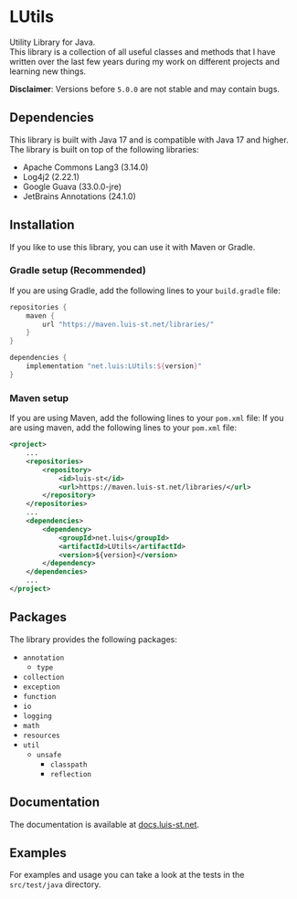 # LUtils

Utility Library for Java.\
This library is a collection of all useful classes and methods that I have written over the last few years during my work on different projects and learning new things.

**Disclaimer**: Versions before `5.0.0` are not stable and may contain bugs.

## Dependencies

This library is built with Java 17 and is compatible with Java 17 and higher.\
The library is built on top of the following libraries:

- Apache Commons Lang3 (3.14.0)
- Log4j2 (2.22.1)
- Google Guava (33.0.0-jre)
- JetBrains Annotations (24.1.0)

## Installation

If you like to use this library, you can use it with Maven or Gradle.

### Gradle setup (Recommended)

If you are using Gradle, add the following lines to your `build.gradle` file:

```groovy
repositories {
	maven {
		url "https://maven.luis-st.net/libraries/"
	}
}

dependencies {
    implementation "net.luis:LUtils:${version}"
}
```

### Maven setup

If you are using Maven, add the following lines to your `pom.xml` file:
If you are using maven, add the following lines to your `pom.xml` file:

```xml
<project>
    ...
    <repositories>
        <repository>
            <id>luis-st</id>
            <url>https://maven.luis-st.net/libraries/</url>
        </repository>
    </repositories>
    ...
    <dependencies>
        <dependency>
            <groupId>net.luis</groupId>
            <artifactId>LUtils</artifactId>
            <version>${version}</version>
        </dependency>
    </dependencies>
    ...
</project>
```

## Packages

The library provides the following packages:

* `annotation`
    * `type`
* `collection`
* `exception`
* `function`
* `io`
* `logging`
* `math`
* `resources`
* `util`
    * `unsafe`
        * `classpath`
        * `reflection`

## Documentation

The documentation is available at [docs.luis-st.net](https://docs.luis-st.net/net.luis.utils/module-summary.html).

## Examples

For examples and usage you can take a look at the tests in the `src/test/java` directory.
